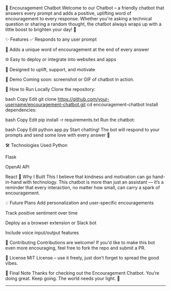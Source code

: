 💬 Encouragement Chatbot
Welcome to our Chatbot – a friendly chatbot that answers every prompt and adds a positive, uplifting word of encouragement to every response. Whether you're asking a technical question or sharing a random thought, the chatbot always wraps up with a little boost to brighten your day! 🌟

✨ Features
✅ Responds to any user prompt

💖 Adds a unique word of encouragement at the end of every answer

🌐 Easy to deploy or integrate into websites and apps

🤗 Designed to uplift, support, and motivate

📸 Demo
Coming soon: screenshot or GIF of chatbot in action.

🚀 How to Run Locally
Clone the repository:

bash
Copy
Edit
git clone https://github.com/your-username/encouragement-chatbot.git
cd encouragement-chatbot
Install dependencies:

bash
Copy
Edit
pip install -r requirements.txt
Run the chatbot:

bash
Copy
Edit
python app.py
Start chatting! The bot will respond to your prompts and send some love with every answer 💛

🛠 Technologies Used
Python

Flask 

OpenAI API

React
🧠 Why I Built This
I believe that kindness and motivation can go hand-in-hand with technology. This chatbot is more than just an assistant — it’s a reminder that every interaction, no matter how small, can carry a spark of encouragement.

💡 Future Plans
Add personalization and user-specific encouragements

Track positive sentiment over time

Deploy as a browser extension or Slack bot

Include voice input/output features

🤝 Contributing
Contributions are welcome! If you'd like to make this bot even more encouraging, feel free to fork the repo and submit a PR.

📄 License
MIT License – use it freely, just don’t forget to spread the good vibes.

💌 Final Note
Thanks for checking out the Encouragement Chatbot. You’re doing great. Keep going. The world needs your light. 💫

---


